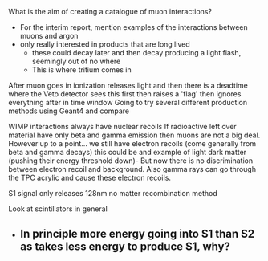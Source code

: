 What is the aim of creating a catalogue of muon interactions?
- For the interim report, mention examples of the interactions between muons and argon
- only really interested in products that are long lived
	- these could decay later and then decay producing a light flash, seemingly out of no where
	- This is where tritium comes in

After muon goes in ionization releases light and then there is a deadtime where the 
	Veto detector sees this first then raises a 'flag' then ignores everything after in time window
Going to try several different production methods using Geant4 and compare

WIMP interactions always have nuclear recoils
If radioactive left over material have only beta and gamma emission then muons are not a big deal. However up to a point... we still have electron recoils (come generally from beta and gamma decays) this could be and example of light dark matter (pushing their energy threshold down)- But now there is no discrimination between electron recoil and background. Also gamma rays can go through the TPC acrylic and cause these electron recoils.


S1 signal only releases 128nm no matter recombination method

Look at scintillators in general

- In principle more energy going into S1 than S2 as takes less energy to produce S1, why?
	- 